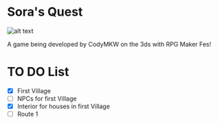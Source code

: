 # Sora's Quest
![alt text](https://github.com/CodyMKW/Soras-Quest/blob/master/screenshots/title-screen.png?raw=true)

A game being developed by CodyMKW on the 3ds with RPG Maker Fes!

# TO DO List
- [x] First Village
- [ ] NPCs for first Village
- [x] Interior for houses in first Village
- [ ] Route 1
